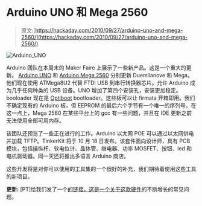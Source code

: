 # Arduino UNO 和 Mega 2560

> 原文:[https://hackaday.com/2010/09/27/arduino-uno-and-mega-2560/](https://hackaday.com/2010/09/27/arduino-uno-and-mega-2560/)

![](../Images/bef9d3ec86e32f86dabd8e4887a9b0c8.png "Arduino_UNO")

Arduino 团队在本周末的 Maker Faire 上展示了一些新产品。这是一个重大的更新。 [Arduino UNO](http://arduino.cc/en/Main/ArduinoBoardUno) 和 [Arduino Mega 2560](http://arduino.cc/en/Main/ArduinoBoardMega2560) 分别更新 Duemilanove 和 Mega。他们现在使用 ATMega8U2 代替 FTDI USB 到串行转换器芯片。允许 Arduino 成为几乎任何种类的 USB 设备。UNO 增加了第四个安装孔，安装更加稳定。booloader 现在是 [Optiboot](http://hackaday.com/2010/04/30/optiboot-makes-your-arduino-faster-sleeker/) bootloader。这些板可以让 firmata 开箱即用。我们不确定现有的 Arduino 板，但 EEPROM 的最后六个字节有一个唯一的序列号。在这一点上，Mega 2560 在某些平台上的 gcc 有一些问题，并且在 IDE 更新之前无法使用全部可用内存。

该团队还预览了一些正在进行的工作。Arduino 以太网 POE 可以通过以太网供电并加载 TFTP。TinkerKit 将于 10 月 18 日发布。该套件面向设计师，具有 PCB 模块，包括操纵杆、软电位计、晶体管、继电器、功率 MOSFET、按钮、led 和电机驱动器。同一天还将推出多语言 Arduino 商店。

这些开发将是对你可以使用的工具集的一个很好的补充，我们期待着使用这些工具的新项目。

**更新:** [PT]给我们发了一个[的链接，这是一个关于这款硬件](http://www.ladyada.net/library/arduino/unofaq.html)的不断增长的常见问题。